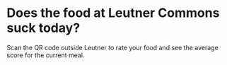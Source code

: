 # Does the food at Leutner Commons suck today? 

Scan the QR code outside Leutner to rate your food and see the average score for the current meal.
